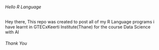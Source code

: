 ###### Hello R Language #########

Hey there,
This repo was created to post all of my R Language programs i have learnt in GTECxKeerti Institute(Thane) for the course Data Science with AI

###### Thank You ############
